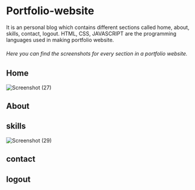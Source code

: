 # Portfolio-website
It is an personal blog which contains different sections called home, about, skills, contact, logout. HTML, CSS, JAVASCRIPT are the programming languages used in making portfolio website. 
###### Here you can find the screenshots for every section in a portfolio website.
## Home
![Screenshot (27)](https://user-images.githubusercontent.com/114508249/206489366-0d7036c7-2b03-4bdc-b751-40266ea67732.png)


## About

## skills
![Screenshot (29)](https://user-images.githubusercontent.com/114508249/206490253-d78590fb-e30d-4550-9508-5035d99dabd1.png)

## contact
## logout

